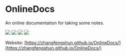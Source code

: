# OnlineDocs
An online documentation for taking some notes.

![](https://github.com/rundocs/rundocs.io/workflows/ns/badge.svg)
![](https://www.codefactor.io/repository/github/rundocs/jekyll-rtd-theme/badge)
![](https://img.shields.io/gem/dt/jekyll-rtd-theme)
![](https://data.jsdelivr.com/v1/package/gh/rundocs/jekyll-rtd-theme/badge)

Website: [https://zhangfengshun.github.io/OnlineDocs/](https://zhangfengshun.github.io/OnlineDocs/)
